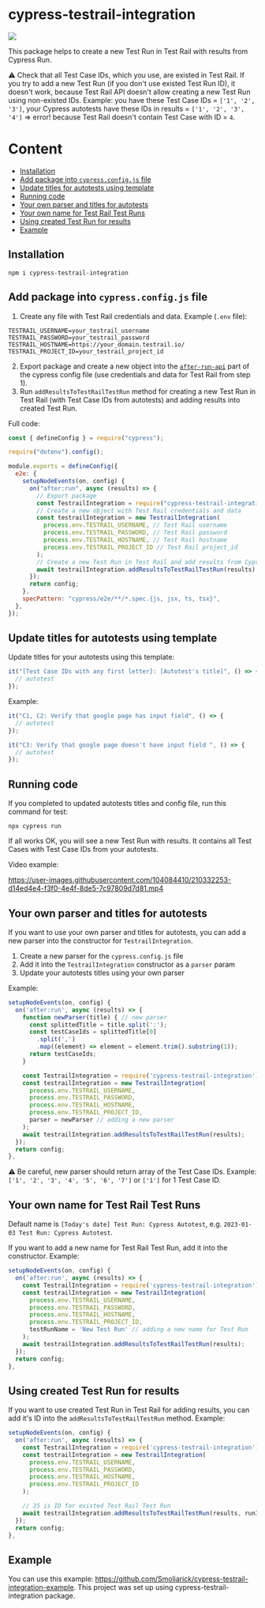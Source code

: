 <h1>cypress-testrail-integration</h1>

<a href="https://github.com/Smoliarick/cypress-testrail-integration"><img src="https://github.githubassets.com/favicons/favicon.png" style="background: white"></a>

This package helps to create a new Test Run in Test Rail with results from Cypress Run.

⚠️ Check that all Test Case IDs, which you use, are existed in Test Rail. If you try to add a new Test Run (if you don't use existed Test Run ID), it doesn't work, because Test Rail API doesn't allow creating a new Test Run using non-existed IDs. Example: you have these Test Case IDs = `['1', '2', '3']`, your Cypress autotests have these IDs in results = `['1', '2', '3', '4']` => error! because Test Rail doesn't contain Test Case with ID = `4`.

<h1>Content</h1>

- [Installation](#installation)
- [Add package into `cypress.config.js` file](#add-package-into-cypressconfigjs-file)
- [Update titles for autotests using template](#update-titles-for-autotests-using-template)
- [Running code](#running-code)
- [Your own parser and titles for autotests](#your-own-parser-and-titles-for-autotests)
- [Your own name for Test Rail Test Runs](#your-own-name-for-test-rail-test-runs)
- [Using created Test Run for results](#using-created-test-run-for-results)
- [Example](#example)

## Installation

```
npm i cypress-testrail-integration
```

## Add package into `cypress.config.js` file

1. Create any file with Test Rail credentials and data. Example (`.env` file):

```
TESTRAIL_USERNAME=your_testrail_username
TESTRAIL_PASSWORD=your_testrail_password
TESTRAIL_HOSTNAME=https://your_domain.testrail.io/
TESTRAIL_PROJECT_ID=your_testrail_project_id
```

2. Export package and create a new object into the [`after-run-api`](https://docs.cypress.io/api/plugins/after-run-api) part of the cypress config file (use credentials and data for Test Rail from step 1).
3. Run `addResultsToTestRailTestRun` method for creating a new Test Run in Test Rail (with Test Case IDs from autotests) and adding results into created Test Run.

Full code:

```js
const { defineConfig } = require("cypress");

require("dotenv").config();

module.exports = defineConfig({
  e2e: {
    setupNodeEvents(on, config) {
      on("after:run", async (results) => {
        // Export package
        const TestrailIntegration = require("cypress-testrail-integration");
        // Create a new object with Test Rail credentials and data
        const testrailIntegration = new TestrailIntegration(
          process.env.TESTRAIL_USERNAME, // Test Rail username
          process.env.TESTRAIL_PASSWORD, // Test Rail password
          process.env.TESTRAIL_HOSTNAME, // Test Rail hostname
          process.env.TESTRAIL_PROJECT_ID // Test Rail project_id
        );
        // Create a new Test Run in Test Rail and add results from Cypress Run
        await testrailIntegration.addResultsToTestRailTestRun(results);
      });
      return config;
    },
    specPattern: "cypress/e2e/**/*.spec.{js, jsx, ts, tsx}",
  },
});
```

## Update titles for autotests using template

Update titles for your autotests using this template:

```js
it("[Test Case IDs with any first letter]: [Autotest's title]", () => {
  // autotest
});
```

Example:

```js
it("C1, C2: Verify that google page has input field", () => {
  // autotest
});
```

```js
it("C3: Verify that google page doesn't have input field ", () => {
  // autotest
});
```

## Running code

If you completed to updated autotests titles and config file, run this command for test:

```
npx cypress run
```

If all works OK, you will see a new Test Run with results. It contains all Test Cases with Test Case IDs from your autotests.

Video example:

https://user-images.githubusercontent.com/104084410/210332253-d14ed4e4-f3f0-4e4f-8de5-7c97809d7d81.mp4

## Your own parser and titles for autotests

If you want to use your own parser and titles for autotests, you can add a new parser into the constructor for `TestrailIntegration`.

1. Create a new parser for the `cypress.config.js` file
2. Add it into the `TestrailIntegration` constructor as a `parser` param
3. Update your autotests titles using your own parser

Example:

```js
setupNodeEvents(on, config) {
  on('after:run', async (results) => {
    function newParser(title) { // new parser
      const splittedTitle = title.split(':');
      const testCaseIds = splittedTitle[0]
        .split(',')
        .map((element) => element = element.trim().substring(1));
      return testCaseIds;
    }

    const TestrailIntegration = require('cypress-testrail-integration');
    const testrailIntegration = new TestrailIntegration(
      process.env.TESTRAIL_USERNAME,
      process.env.TESTRAIL_PASSWORD,
      process.env.TESTRAIL_HOSTNAME,
      process.env.TESTRAIL_PROJECT_ID,
      parser = newParser // adding a new parser
    );
    await testrailIntegration.addResultsToTestRailTestRun(results);
  });
  return config;
},
```

⚠️ Be careful, new parser should return array of the Test Case IDs. Example: `['1', '2', '3', '4', '5', '6', '7']` or `['1']` for 1 Test Case ID.

## Your own name for Test Rail Test Runs

Default name is `[Today's date] Test Run: Cypress Autotest`, e.g. `2023-01-03 Test Run: Cypress Autotest`.

If you want to add a new name for Test Rail Test Run, add it into the constructor. Example:

```js
setupNodeEvents(on, config) {
  on('after:run', async (results) => {
    const TestrailIntegration = require('cypress-testrail-integration');
    const testrailIntegration = new TestrailIntegration(
      process.env.TESTRAIL_USERNAME,
      process.env.TESTRAIL_PASSWORD,
      process.env.TESTRAIL_HOSTNAME,
      process.env.TESTRAIL_PROJECT_ID,
      testRunName = 'New Test Run' // adding a new name for Test Run
    );
    await testrailIntegration.addResultsToTestRailTestRun(results);
  });
  return config;
},
```

## Using created Test Run for results

If you want to use created Test Run in Test Rail for adding results, you can add it's ID into the `addResultsToTestRailTestRun` method. Example:

```js
setupNodeEvents(on, config) {
  on('after:run', async (results) => {
    const TestrailIntegration = require('cypress-testrail-integration');
    const testrailIntegration = new TestrailIntegration(
      process.env.TESTRAIL_USERNAME,
      process.env.TESTRAIL_PASSWORD,
      process.env.TESTRAIL_HOSTNAME,
      process.env.TESTRAIL_PROJECT_ID
    );

    // 25 is ID for existed Test Rail Test Run
    await testrailIntegration.addResultsToTestRailTestRun(results, runId = 25);
  });
  return config;
},
```

## Example

You can use this example: https://github.com/Smoliarick/cypress-testrail-integration-example. This project was set up using cypress-testrail-integration package.
